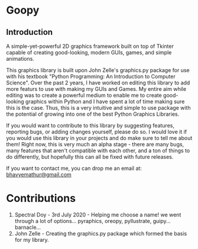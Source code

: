 # Goopy

## Introduction
A simple-yet-powerful 2D graphics framework built on top of Tkinter capable of creating good-looking, modern GUIs, games, and simple animations.

This graphics library is built upon John Zelle's graphics.py package for use with his textbook "Python Programming: An Introduction to Computer Science". Over the past 2 years, I have worked on editing this library to add more featurs to use with making my GUIs and Games. My entire aim while editing was to create a powerful medium to enable me to create good-looking graphics within Python and I have spent a lot of time making sure this is the case. Thus, this is a very intuitive and simple to use package with the potential of growing into one of the best Python Graphics Libraries. 

If you would want to contribute to this library by suggesting features, reporting bugs, or adding changes yourself, please do so. I would love it if you would use this library in your projects and do make sure to tell me about them! Right now, this is very much an alpha stage - there are many bugs, many features that aren't compatible with each other, and a ton of things to do differently, but hopefully this can all be fixed with future releases. 

If you want to contact me, you can drop me an email at: bhavyemathur@gmail.com

# Contributions

1. Spectral Doy - 3rd July 2020 - Helping me choose a name! we went through a lot of options... pyraphics, oreopy, pyllustrate, guipy... barnacle...
2. John Zelle - Creating the graphics.py package which formed the basis for my library.
